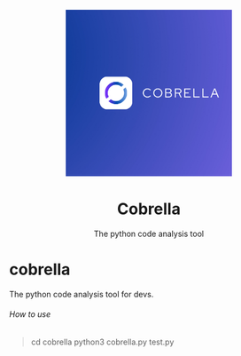 <p align="center">
  <img src="Cobrella.png" width="300">
  <h1 align="center">Cobrella</h1>
  <p align="center">The python code analysis tool</p>
</p>




# cobrella
The python code analysis tool for devs.

###### How to use

> cd cobrella
> python3 cobrella.py test.py
